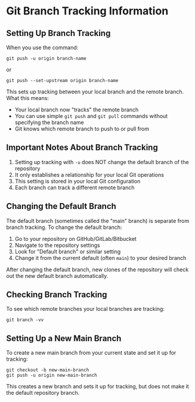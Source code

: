 # Git Branch Tracking Information

## Setting Up Branch Tracking

When you use the command:
```
git push -u origin branch-name
```
or
```
git push --set-upstream origin branch-name
```

This sets up tracking between your local branch and the remote branch. What this means:

- Your local branch now "tracks" the remote branch
- You can use simple `git push` and `git pull` commands without specifying the branch name
- Git knows which remote branch to push to or pull from

## Important Notes About Branch Tracking

1. Setting up tracking with `-u` does NOT change the default branch of the repository
2. It only establishes a relationship for your local Git operations
3. This setting is stored in your local Git configuration
4. Each branch can track a different remote branch

## Changing the Default Branch

The default branch (sometimes called the "main" branch) is separate from branch tracking. To change the default branch:

1. Go to your repository on GitHub/GitLab/Bitbucket
2. Navigate to the repository settings
3. Look for "Default branch" or similar setting
4. Change it from the current default (often `main`) to your desired branch

After changing the default branch, new clones of the repository will check out the new default branch automatically.

## Checking Branch Tracking

To see which remote branches your local branches are tracking:
```
git branch -vv
```

## Setting Up a New Main Branch

To create a new main branch from your current state and set it up for tracking:
```
git checkout -b new-main-branch
git push -u origin new-main-branch
```

This creates a new branch and sets it up for tracking, but does not make it the default repository branch. 